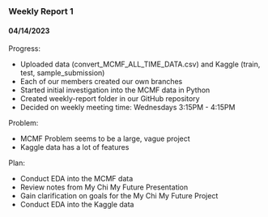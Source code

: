 ### Weekly Report 1
#### 04/14/2023

Progress:
- Uploaded data (convert_MCMF_ALL_TIME_DATA.csv) and Kaggle (train, test, sample_submission)
- Each of our members created our own branches
- Started initial investigation into the MCMF data in Python
- Created weekly-report folder in our GitHub repository
- Decided on weekly meeting time: Wednesdays 3:15PM - 4:15PM

Problem:
- MCMF Problem seems to be a large, vague project
- Kaggle data has a lot of features

Plan:
- Conduct EDA into the MCMF data
- Review notes from My Chi My Future Presentation
- Gain clarification on goals for the My Chi My Future Project
- Conduct EDA into the Kaggle data
